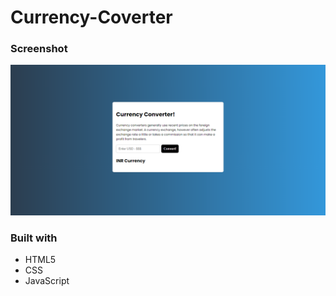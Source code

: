 # Currency-Coverter

### Screenshot

![desktop-view](currency.PNG)

### Built with

- HTML5
- CSS
- JavaScript

